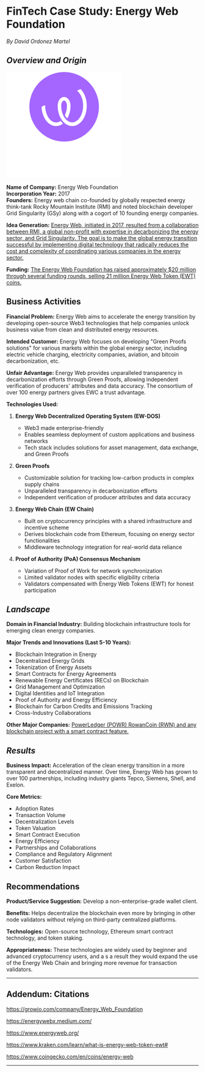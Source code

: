 # FinTech Case Study: Energy Web Foundation
*By David Ordonez Martel*

## **_Overview and Origin_**


![logo](EWTLOGO.png)



**Name of Company:** Energy Web Foundation  
**Incorporation Year:** 2017  
**Founders:**
Energy web chain co-founded by globally respected energy think-tank Rocky Mountain Institute (RMI) and noted blockchain developer Grid Singularity (GSy)
along with a cogort of 10 founding energy companies.

**Idea Generation:**
[Energy Web, initiated in 2017, resulted from a collaboration between RMI, a global non-profit with expertise in decarbonizing the energy sector, and Grid Singularity. The goal is to make the global energy transition successful by implementing digital technology that radically reduces the cost and complexity of coordinating various companies in the energy sector.](https://www.kraken.com/learn/what-is-energy-web-token-ewt#)

**Funding:**
[The Energy Web Foundation has raised approximately $20 million through several funding rounds, selling 21 million Energy Web Token (EWT) coins.](https://growjo.com/company/Energy_Web_Foundation)
## Business Activities

**Financial Problem:**
Energy Web aims to accelerate the energy transition by developing open-source Web3 technologies that help companies unlock business value from clean and distributed energy resources.

**Intended Customer:**
Energy Web focuses on developing "Green Proofs solutions" for various markets within the global energy sector, including electric vehicle charging, electricity companies, aviation, and bitcoin decarbonization, etc.

**Unfair Advantage:**
Energy Web provides unparalleled transparency in decarbonization efforts through Green Proofs, allowing independent verification of producers' attributes and data accuracy. The consortium of over 100 energy partners gives EWC a trust advantage.

**Technologies Used:**
1. **Energy Web Decentralized Operating System (EW-DOS)**
   - Web3 made enterprise-friendly
   - Enables seamless deployment of custom applications and business networks
   - Tech stack includes solutions for asset management, data exchange, and Green Proofs

2. **Green Proofs**
   - Customizable solution for tracking low-carbon products in complex supply chains
   - Unparalleled transparency in decarbonization efforts
   - Independent verification of producer attributes and data accuracy

3. **Energy Web Chain (EW Chain)**
   - Built on cryptocurrency principles with a shared infrastructure and incentive scheme
   - Derives blockchain code from Ethereum, focusing on energy sector functionalities
   - Middleware technology integration for real-world data reliance

4. **Proof of Authority (PoA) Consensus Mechanism**
   - Variation of Proof of Work for network synchronization
   - Limited validator nodes with specific eligibility criteria
   - Validators compensated with Energy Web Tokens (EWT) for honest participation

## **_Landscape_**

**Domain in Financial Industry:**
Building blockchain infrastructure tools for emerging clean energy companies.

**Major Trends and Innovations (Last 5-10 Years):**
- Blockchain Integration in Energy
- Decentralized Energy Grids
- Tokenization of Energy Assets
- Smart Contracts for Energy Agreements
- Renewable Energy Certificates (RECs) on Blockchain
- Grid Management and Optimization
- Digital Identities and IoT Integration
- Proof of Authority and Energy Efficiency
- Blockchain for Carbon Credits and Emissions Tracking
- Cross-Industry Collaborations

**Other Major Companies:**
[PowerLedger (POWR) RowanCoin (RWN) and any blockchain project with a smart contract feature.](https://www.coingecko.com/en/coins/energy-web)

## **_Results_**

**Business Impact:**
Acceleration of the clean energy transition in a more transparent and decentralized manner. 
Over time, Energy Web has grown to over 100 partnerships, including industry giants Tepco, Siemens, Shell, and Exelon.

**Core Metrics:**
- Adoption Rates
- Transaction Volume
- Decentralization Levels
- Token Valuation
- Smart Contract Execution
- Energy Efficiency
- Partnerships and Collaborations
- Compliance and Regulatory Alignment
- Customer Satisfaction
- Carbon Reduction Impact


## Recommendations

**Product/Service Suggestion:**
Develop a non-enterprise-grade wallet client.

**Benefits:**
Helps decentralize the blockchain even more by bringing in other node validators without relying on third-party centralized platforms.

**Technologies:**
Open-source technology, Ethereum smart contract technology, and token staking.

**Appropriateness:**
These technologies are widely used by beginner and advanced cryptocurrency users, and a s a result they would expand the use of the Energy Web Chain and bringing more revenue for transaction validators.

_____________________________________________________________________________________________________________________________________________

## Addendum: Citations
https://growjo.com/company/Energy_Web_Foundation

https://energywebx.medium.com/

https://www.energyweb.org/

https://www.kraken.com/learn/what-is-energy-web-token-ewt#

https://www.coingecko.com/en/coins/energy-web

______________________________________________________________________________________________________________________________________________

